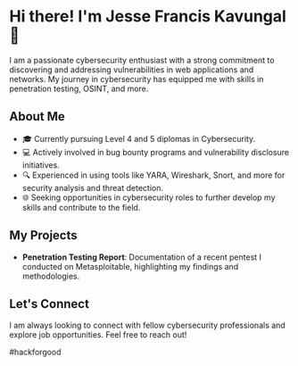 # Hi there! I'm Jesse Francis Kavungal 👋

I am a passionate cybersecurity enthusiast with a strong commitment to discovering and addressing vulnerabilities in web applications and networks. 
My journey in cybersecurity has equipped me with skills in penetration testing, OSINT, and more.

## About Me
- 🎓 Currently pursuing Level 4 and 5 diplomas in Cybersecurity.
- 💻 Actively involved in bug bounty programs and vulnerability disclosure initiatives.
- 🔍 Experienced in using tools like YARA, Wireshark, Snort, and more for security analysis and threat detection.
- 🌐 Seeking opportunities in cybersecurity roles to further develop my skills and contribute to the field.

## My Projects
- **Penetration Testing Report**: Documentation of a recent pentest I conducted on Metasploitable, highlighting my findings and methodologies.

## Let's Connect
I am always looking to connect with fellow cybersecurity professionals and explore job opportunities. Feel free to reach out!

#hackforgood
